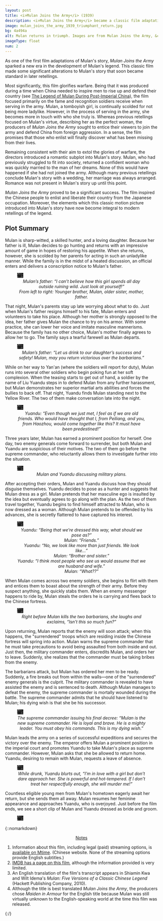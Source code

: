 ```yaml
---
layout: post
title: <i>Mulan Joins the Army</i> (1939)
description: <i>Mulan Joins the Army</i> became a classic film adaptation of Mulan’s story, and is the first retelling to introduce romance into the legend.
image: mulan_joins_the_army_1939_triumphant_return.jpg
bg: 4a494a
alt: Mulan returns in triumph. Images are from Mulan Joins the Army, &copy;1939 China United Productions.
imageType: float
num: 2
---
```


As one of the first film adaptations of Mulan's story, *Mulan Joins the Army* sparked a new era in the development of Mulan's legend. This classic film made some significant alterations to Mulan's story that soon became standard in later retellings.

Most significantly, this film glorifies warfare. Being that it was produced during a time when China needed to inspire men to rise up and defend their country (see [The Legend of Mulan During Post-Imperial China](/pages/post_imperial/legend_of_mulan_post_imperial_china)), the film focused primarily on the fame and recognition soldiers receive when serving in the army. Mulan, a tomboyish girl, is continually scolded for not being more ladylike. However, in the process of serving in the army, she becomes more in touch with who she truly is. Whereas previous retellings focused on Mulan's virtue, describing her as the perfect woman, the producers of *Mulan Joins the Army* sought to entice their viewers to join the army and defend China from foreign aggression. In a sense, the film promises that those who enlist will finally discover what has been missing from their lives.

Remaining consistent with their aim to extol the glories of warfare, the directors introduced a romantic subplot into Mulan's story. Mulan, who had previously struggled to fit into society, returned a confident woman who was quickly married to the man of her dreams. None of this would have happened if she had not joined the army. Although many previous retellings conclude Mulan's story with a wedding, her marriage was always arranged. Romance was not present in Mulan's story up until this point.

*Mulan Joins the Army* proved to be a significant success. The film inspired the Chinese people to enlist and liberate their country from the Japanese occupation. Moreover, the elements which this classic motion picture introduced into Mulan's story have now become integral to modern retellings of the legend.

<h2>Plot Summary</h2>

Mulan is sharp-witted, a skilled hunter, and a loving daughter. Because her father is ill, Mulan decides to go hunting and returns with an impressive amount of game in hopes of restoring his appetite. When she returns, however, she is scolded by her parents for acting in such an unladylike manner. While the family is in the midst of a heated discussion, an official enters and delivers a conscription notice to Mulan's father.

<figure class="float left" style="max-width: 450px;">
<img class="lazy" src="/assets/images/articles/mulan_joins_the_army_1939/placeholder.jpg" data-src="/assets/images/articles/mulan_joins_the_army_1939/1303/mulan_and_her_family_being_scolded_by_her_parents.jpg" data-srcset="/assets/images/articles/mulan_joins_the_army_1939/320/mulan_and_her_family_being_scolded_by_her_parents.jpg 320w, /assets/images/articles/mulan_joins_the_army_1939/640/mulan_and_her_family_being_scolded_by_her_parents.jpg 640w, /assets/images/articles/mulan_joins_the_army_1939/960/mulan_and_her_family_being_scolded_by_her_parents.jpg 960w, /assets/images/articles/mulan_joins_the_army_1939/1303/mulan_and_her_family_being_scolded_by_her_parents.jpg 1303w" alt="Mulan, together with her family. Mulan is being scolded by her parents parents." />
<figcaption style="text-align: center;"><i>Mulan&rsquo;s father: &ldquo;I can&rsquo;t believe how this girl spends all day outside ruining wild. Just look at yourself!&rdquo;<br />From left to right: Younger brother, Mulan, older sister, mother, father.</i></figcaption>
</figure>

That night, Mulan's parents stay up late worrying about what to do. Just when Mulan's father resigns himself to his fate, Mulan enters and volunteers to take his place. Although her mother is strongly opposed to the idea, her father gives Mulan the chance to try on his armor. With some practice, she can lower her voice and imitate masculine mannerisms. Because the family has no other choice, Mulan's mother finally agrees to allow her to go. The family says a tearful farewell as Mulan departs.

<figure class="float right" style="max-width: 450px;">
<img class="lazy" src="/assets/images/articles/mulan_joins_the_army_1939/placeholder.jpg" data-src="/assets/images/articles/mulan_joins_the_army_1939/1303/mulan_farewell_dinner_with_her_family.jpg" data-srcset="/assets/images/articles/mulan_joins_the_army_1939/320/mulan_farewell_dinner_with_her_family.jpg 320w, /assets/images/articles/mulan_joins_the_army_1939/640/mulan_farewell_dinner_with_her_family.jpg 640w, /assets/images/articles/mulan_joins_the_army_1939/960/mulan_farewell_dinner_with_her_family.jpg 960w, /assets/images/articles/mulan_joins_the_army_1939/1303/mulan_farewell_dinner_with_her_family.jpg 1303w" alt="Mulan sharing her final dinner together with her family. Her father says farewell and wishes her wel sharing her well." />
<figcaption style="text-align: center;"><i>Mulan&rsquo;s father: &ldquo;Let us drink to our daughter&rsquo;s success and safety! Mulan, may you return victorious over the barbarians.&rdquo;</i></figcaption>
</figure>

While on her way to Yan'an (where the soldiers will report for duty), Mulan runs into several other soldiers who begin poking fun at her soft complexion. When the teasing starts to get out of hand, a soldier by the name of Liu Yuandu steps in to defend Mulan from any further harassment, but Mulan demonstrates her superior martial arts abilities and forces the bullies to back off. That night, Yuandu finds Mulan standing next to the Yellow River. The two of them make conversation late into the night.

<figure class="float left" style="max-width: 450px;">
<img class="lazy" src="/assets/images/articles/mulan_joins_the_army_1939/placeholder.jpg" data-src="/assets/images/articles/mulan_joins_the_army_1939/1303/mulan_meets_liu_yandu.jpg" data-srcset="/assets/images/articles/mulan_joins_the_army_1939/320/mulan_meets_liu_yandu.jpg 320w, /assets/images/articles/mulan_joins_the_army_1939/640/mulan_meets_liu_yandu.jpg 640w, /assets/images/articles/mulan_joins_the_army_1939/960/mulan_meets_liu_yandu.jpg 960w, /assets/images/articles/mulan_joins_the_army_1939/1303/mulan_meets_liu_yandu.jpg 1303w" alt="Mulan and Yuandu chatting beside the Yellow River." />
<figcaption style="text-align: center;"><i>Yuandu: &ldquo;Even though we just met, I feel as if we are old friends. Who would have thought that I, from Peiliang, and you, from Haozhou, would come together like this? It must have been predestined!&rdquo;</i></figcaption>
</figure>

Three years later, Mulan has earned a prominent position for herself. One day, two enemy generals come forward to surrender, but both Mulan and Yuandu are suspicious of their motives. The two of them go before the supreme commander, who reluctantly allows them to investigate further into the situation.

<figure class="float right" style="max-width: 450px;">
<img class="lazy" src="/assets/images/articles/mulan_joins_the_army_1939/placeholder.jpg" data-src="/assets/images/articles/mulan_joins_the_army_1939/1303/mulan_yuandu_discuss_military_plans.jpg" data-srcset="/assets/images/articles/mulan_joins_the_army_1939/320/mulan_yuandu_discuss_military_plans.jpg 320w, /assets/images/articles/mulan_joins_the_army_1939/640/mulan_yuandu_discuss_military_plans.jpg 640w, /assets/images/articles/mulan_joins_the_army_1939/960/mulan_yuandu_discuss_military_plans.jpg 960w, /assets/images/articles/mulan_joins_the_army_1939/1303/mulan_yuandu_discuss_military_plans.jpg 1303w" alt="Mulan and Yuandu discussing military plans in Mulan's office." />
<figcaption style="text-align: center;"><i>Mulan and Yuandu discussing military plans.</i></figcaption>
</figure>

After accepting their orders, Mulan and Yuandu discuss how they should disguise themselves. Yuandu decides to pose as a hunter and suggests that Mulan dress as a girl. Mulan pretends that her masculine ego is insulted by the idea but eventually agrees to go along with the plan. As the two of them travel together, Yuandu begins to find himself attracted to Mulan, who is now dressed as a woman. Although Mulan pretends to be offended by his advances, she is secretly flattered to have captured his interest.

<figure class="float left" style="max-width: 450px;">
<img class="lazy" src="/assets/images/articles/mulan_joins_the_army_1939/placeholder.jpg" data-src="/assets/images/articles/mulan_joins_the_army_1939/1303/liu_yuandu_hua_mulan_dressed_as_man_and_woman.jpg" data-srcset="/assets/images/articles/mulan_joins_the_army_1939/320/liu_yuandu_hua_mulan_dressed_as_man_and_woman.jpg 320w, /assets/images/articles/mulan_joins_the_army_1939/640/liu_yuandu_hua_mulan_dressed_as_man_and_woman.jpg 640w, /assets/images/articles/mulan_joins_the_army_1939/960/liu_yuandu_hua_mulan_dressed_as_man_and_woman.jpg 960w, /assets/images/articles/mulan_joins_the_army_1939/1303/liu_yuandu_hua_mulan_dressed_as_man_and_woman.jpg 1303w" alt="Mulan, dressed as a Mongolian woman, together with Yuandu, who is dressed as a Mongolian man. They are in the desert and have a camel in the background." />
<figcaption style="text-align: center;"><i>Yuandu: &ldquo;Being that we&rsquo;re dressed this way, what should we pose as?&rdquo;<br />Mulan: &ldquo;Friends.&rdquo;<br />Yuandu: &ldquo;No, we look like more than just friends. We look like...&rdquo;<br />Mulan: &ldquo;Brother and sister.&rdquo;<br />Yuandu: &ldquo;I think most people who see us would assume that we are husband and wife.&rdquo;<br />Mulan: &ldquo;What??&rdquo;<br /></i></figcaption>
</figure>

When Mulan comes across two enemy soldiers, she begins to flirt with them and entices them to boast about the strength of their army. Before they suspect anything, she quickly stabs them. When an enemy messenger happens to ride by, Mulan steals the orders he is carrying and flees back to the Chinese fortress.

<figure class="float right" style="max-width: 450px;">
<img class="lazy" src="/assets/images/articles/mulan_joins_the_army_1939/placeholder.jpg" data-src="/assets/images/articles/mulan_joins_the_army_1939/1303/mulan_flirts_with_two_enemy_soldiers.jpg" data-srcset="/assets/images/articles/mulan_joins_the_army_1939/320/mulan_flirts_with_two_enemy_soldiers.jpg 320w, /assets/images/articles/mulan_joins_the_army_1939/640/mulan_flirts_with_two_enemy_soldiers.jpg 640w, /assets/images/articles/mulan_joins_the_army_1939/960/mulan_flirts_with_two_enemy_soldiers.jpg 960w, /assets/images/articles/mulan_joins_the_army_1939/1303/mulan_flirts_with_two_enemy_soldiers.jpg 1303w" alt="Mulan flirting with two enemy soldiers. She has her arms around them and is smiling." />
<figcaption style="text-align: center;"><i>Right before Mulan kills the two barbarians, she laughs and exclaims, &ldquo;Isn&rsquo;t this so much fun?&rdquo;</i></figcaption>
</figure>

Upon returning, Mulan reports that the enemy will soon attack; when this happens, the "surrendered" troops which are residing inside the Chinese fortress will spring into action. Mulan warns the supreme commander that he must take precautions to avoid being assaulted from both inside and out. Just then, the military commander enters, discredits Mulan, and orders her to leave. Suddenly, she realizes that the commander must be taking bribes from the enemy.

The barbarians attack, but Mulan has ordered her men to be ready. Suddenly, a fire breaks out from within the walls&mdash;one of the "surrendered" enemy generals is the culprit. The military commander is revealed to have assisted the enemy and is sentenced to death. Although Mulan manages to defeat the enemy, the supreme commander is mortally wounded during the battle. The supreme commander admits that he should have listened to Mulan; his dying wish is that she be his successor.

<figure class="float left" style="max-width: 450px;">
<img class="lazy" src="/assets/images/articles/mulan_joins_the_army_1939/placeholder.jpg" data-src="/assets/images/articles/mulan_joins_the_army_1939/1303/supreme_commander_dies_and_appoints_mulan_his_successor.jpg" data-srcset="/assets/images/articles/mulan_joins_the_army_1939/320/supreme_commander_dies_and_appoints_mulan_his_successor.jpg 320w, /assets/images/articles/mulan_joins_the_army_1939/640/supreme_commander_dies_and_appoints_mulan_his_successor.jpg 640w, /assets/images/articles/mulan_joins_the_army_1939/960/supreme_commander_dies_and_appoints_mulan_his_successor.jpg 960w, /assets/images/articles/mulan_joins_the_army_1939/1303/supreme_commander_dies_and_appoints_mulan_his_successor.jpg 1303w" alt="The supreme commander on his deathbed, issuing his final decree: That Mulan take his place." />
<figcaption style="text-align: center;"><i>The supreme commander issuing his final decree: &ldquo;Mulan is the new supreme commander. He is loyal and brave. He is a mighty leader. You must obey his commands. This is my dying wish.&rdquo;</i></figcaption>
</figure>

Mulan leads the army on a series of successful expeditions and secures the victory over the enemy. The emperor offers Mulan a prominent position in the imperial court and promotes Yuandu to take Mulan's place as supreme commander. However, Mulan asks that she be allowed to return home. Yuandu, desiring to remain with Mulan, requests a leave of absence.

<figure class="float right" style="max-width: 450px;">
<img class="lazy" src="/assets/images/articles/mulan_joins_the_army_1939/placeholder.jpg" data-src="/assets/images/articles/mulan_joins_the_army_1939/1303/yuandu_drunk.jpg" data-srcset="/assets/images/articles/mulan_joins_the_army_1939/320/yuandu_drunk.jpg 320w, /assets/images/articles/mulan_joins_the_army_1939/640/yuandu_drunk.jpg 640w, /assets/images/articles/mulan_joins_the_army_1939/960/yuandu_drunk.jpg 960w, /assets/images/articles/mulan_joins_the_army_1939/1303/yuandu_drunk.jpg 1303w" alt="Yuandu, drunk, standing in front of Mulan. He looks sad." />
<figcaption style="text-align: center;"><i>While drunk, Yuandu blurts out, &ldquo;I&rsquo;m in love with a girl but don&rsquo;t dare approach her. She is powerful and hot-tempered. If I don&rsquo;t treat her respectfully enough, she will murder me!&rdquo;</i></figcaption>
</figure>

Countless eligible young men from Mulan's hometown eagerly await her return, but she sends them all away. Mulan resumes her feminine appearance and approaches Yuandu, who is overjoyed. Just before the film ends, we see a short clip of Mulan and Yuandu dressed as bride and groom.

<figure class="float left" style="max-width: 450px;">
<img class="lazy" src="/assets/images/articles/mulan_joins_the_army_1939/placeholder.jpg" data-src="/assets/images/articles/mulan_joins_the_army_1939/1303/mulan_bridal_dress_with_yuandu.jpg" data-srcset="/assets/images/articles/mulan_joins_the_army_1939/320/mulan_bridal_dress_with_yuandu.jpg 320w, /assets/images/articles/mulan_joins_the_army_1939/640/mulan_bridal_dress_with_yuandu.jpg 640w, /assets/images/articles/mulan_joins_the_army_1939/960/mulan_bridal_dress_with_yuandu.jpg 960w, /assets/images/articles/mulan_joins_the_army_1939/1303/mulan_bridal_dress_with_yuandu.jpg 1303w" alt="Mulan and Yuandu get married. Mulan is wearing a bridal dress and Yuandu is dressed as the groom." />
</figure>

{::nomarkdown}
<center><a id="note_link" href="#" onclick="toggle_note(); return false;">Notes <span id="show_note_icon"></span></a></center>

<div id="note">
<ol>
<li>Information about this film, including legal (paid) streaming options, is <a href="http://m.mtime.cn/#!/movie/37503/">available on Mtime</a>. (Chinese website. None of the streaming options provide English subtitles.)
<li><a href="https://www.imdb.com/title/tt0192338/">IMDB has a page on this film</a>, although the information provided is very limited.</li>
<li>An English translation of the film's transcript appears in Shiamin Kwa and Wilt Idema's <i>Mulan: Five Versions of a Classic Chinese Legend</i> (Hackett Publishing Company, 2010).</li>
<li>Although the title is best translated <i>Mulan Joins the Army</i>, the producers chose <i>Maiden in Armour</i> for the English title because Mulan was still virtually unknown to the English-speaking world at the time this film was released.</li>
</ol>
</div>

<script type="text/javascript" src="/assets/js/toggle_note.js"></script>
<script type="text/javascript" src="https://cdn.jsdelivr.net/npm/vanilla-lazyload@12.0.0/dist/lazyload.min.js" onload="var lazyLoadInstance=new LazyLoad({elements_selector:'.lazy'});"></script>
{:/}
